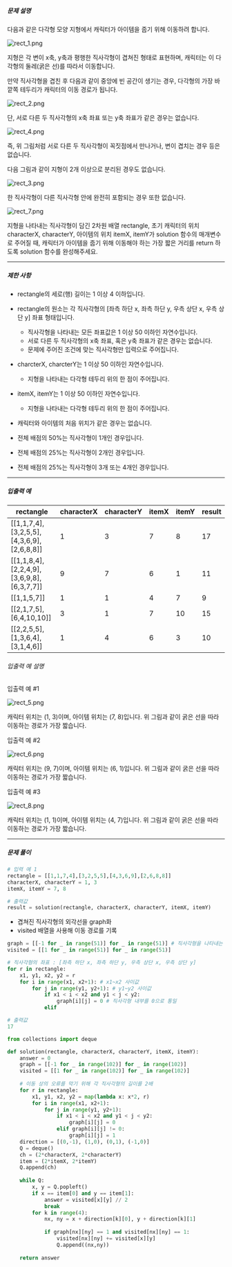 ##### 문제 설명

다음과 같은 다각형 모양 지형에서 캐릭터가 아이템을 줍기 위해 이동하려 합니다.

![rect_1.png](https://grepp-programmers.s3.ap-northeast-2.amazonaws.com/files/production/9b96b07f-72db-4b1c-bd7a-6a9c9b8d0dc6/rect_1.png)

지형은 각 변이 x축, y축과 평행한 직사각형이 겹쳐진 형태로 표현하며, 캐릭터는 이 다각형의 둘레(굵은 선)를 따라서 이동합니다.

만약 직사각형을 겹친 후 다음과 같이 중앙에 빈 공간이 생기는 경우, 다각형의 가장 바깥쪽 테두리가 캐릭터의 이동 경로가 됩니다.

![rect_2.png](https://grepp-programmers.s3.ap-northeast-2.amazonaws.com/files/production/38b0739b-8dd8-40d8-ac44-c71678d28d07/rect_2.png)

단, 서로 다른 두 직사각형의 x축 좌표 또는 y축 좌표가 같은 경우는 없습니다.

![rect_4.png](https://grepp-programmers.s3.ap-northeast-2.amazonaws.com/files/production/ec976181-987e-494e-bb2d-0615ce16252f/rect_4.png)

즉, 위 그림처럼 서로 다른 두 직사각형이 꼭짓점에서 만나거나, 변이 겹치는 경우 등은 없습니다.

다음 그림과 같이 지형이 2개 이상으로 분리된 경우도 없습니다.

![rect_3.png](https://grepp-programmers.s3.ap-northeast-2.amazonaws.com/files/production/7eda8d92-ebe0-4b5f-bd15-0c9dc7af3a3e/rect_3.png)

한 직사각형이 다른 직사각형 안에 완전히 포함되는 경우 또한 없습니다.

![rect_7.png](https://grepp-programmers.s3.ap-northeast-2.amazonaws.com/files/production/1e178b0d-6580-4981-aae3-dd82a1b95362/rect_7.png)

지형을 나타내는 직사각형이 담긴 2차원 배열 rectangle, 초기 캐릭터의 위치 characterX, characterY, 아이템의 위치 itemX, itemY가 solution 함수의 매개변수로 주어질 때, 캐릭터가 아이템을 줍기 위해 이동해야 하는 가장 짧은 거리를 return 하도록 solution 함수를 완성해주세요.

---
##### 제한 사항

- rectangle의 세로(행) 길이는 1 이상 4 이하입니다.
- rectangle의 원소는 각 직사각형의 \[좌측 하단 x, 좌측 하단 y, 우측 상단 x, 우측 상단 y] 좌표 형태입니다.
    - 직사각형을 나타내는 모든 좌표값은 1 이상 50 이하인 자연수입니다.
    - 서로 다른 두 직사각형의 x축 좌표, 혹은 y축 좌표가 같은 경우는 없습니다.
    - 문제에 주어진 조건에 맞는 직사각형만 입력으로 주어집니다.
- charcterX, charcterY는 1 이상 50 이하인 자연수입니다.
    - 지형을 나타내는 다각형 테두리 위의 한 점이 주어집니다.
- itemX, itemY는 1 이상 50 이하인 자연수입니다.
    - 지형을 나타내는 다각형 테두리 위의 한 점이 주어집니다.
- 캐릭터와 아이템의 처음 위치가 같은 경우는 없습니다.

- 전체 배점의 50%는 직사각형이 1개인 경우입니다.  
    
- 전체 배점의 25%는 직사각형이 2개인 경우입니다.  
    
- 전체 배점의 25%는 직사각형이 3개 또는 4개인 경우입니다.

---
##### 입출력 예

| rectangle                                  | characterX | characterY | itemX | itemY | result |
| ------------------------------------------ | ---------- | ---------- | ----- | ----- | ------ |
| \[[1,1,7,4],[3,2,5,5],[4,3,6,9],[2,6,8,8]] | 1          | 3          | 7     | 8     | 17     |
| \[[1,1,8,4],[2,2,4,9],[3,6,9,8],[6,3,7,7]] | 9          | 7          | 6     | 1     | 11     |
| \[[1,1,5,7]]                               | 1          | 1          | 4     | 7     | 9      |
| \[[2,1,7,5],[6,4,10,10]]                   | 3          | 1          | 7     | 10    | 15     |
| \[[2,2,5,5],[1,3,6,4],[3,1,4,6]]           | 1          | 4          | 6     | 3     | 10     |

###### 입출력 예 설명

입출력 예 #1

![rect_5.png](https://grepp-programmers.s3.ap-northeast-2.amazonaws.com/files/production/7b89552b-f7b6-47e7-8bbd-deaf01907f70/rect_5.png)

캐릭터 위치는 (1, 3)이며, 아이템 위치는 (7, 8)입니다. 위 그림과 같이 굵은 선을 따라 이동하는 경로가 가장 짧습니다.

입출력 예 #2

![rect_6.png](https://grepp-programmers.s3.ap-northeast-2.amazonaws.com/files/production/ac6911d0-e386-472b-a109-2542214c8d6b/rect_6.png)

캐릭터 위치는 (9, 7)이며, 아이템 위치는 (6, 1)입니다. 위 그림과 같이 굵은 선을 따라 이동하는 경로가 가장 짧습니다.

입출력 예 #3

![rect_8.png](https://grepp-programmers.s3.ap-northeast-2.amazonaws.com/files/production/9c47ca5c-df4b-4b2e-8c5b-faf0815de665/rect_8.png)

캐릭터 위치는 (1, 1)이며, 아이템 위치는 (4, 7)입니다. 위 그림과 같이 굵은 선을 따라 이동하는 경로가 가장 짧습니다.

---

##### 문제 풀이

```python
# 입력 예 1
rectangle = [[1,1,7,4],[3,2,5,5],[4,3,6,9],[2,6,8,8]]
characterX, characterY = 1, 3
itemX, itemY = 7, 8

# 출력값
result = solution(rectangle, characterX, characterY, itemX, itemY)
```

- 겹쳐진 직사각형의 외각선을 graph화
- visited 배열을 사용해 이동 경로를 기록

```python
graph = [[-1 for _ in range(51)] for _ in range(51)] # 직사각형을 나타내는 모든 좌표값은 1 이상 50 이하인 자연수
visited = [[1 for _ in range(51)] for _ in range(51)]

# 직사각형의 좌표 : [좌측 하단 x, 좌측 하단 y, 우측 상단 x, 우측 상단 y]
for r in rectangle:
	x1, y1, x2, y2 = r
	for i in range(x1, x2+1): # x1~x2 사이값
		for j in range(y1, y2+1): # y1~y2 사이값
			if x1 < i < x2 and y1 < j < y2:
				graph[i][j] = 0 # 직사각형 내부를 0으로 통일
			elif 
```

```powershell
# 출력값
17
```

```python
from collections import deque

def solution(rectangle, characterX, characterY, itemX, itemY):
    answer = 0
    graph = [[-1 for _ in range(102)] for _ in range(102)]
    visited = [[1 for _ in range(102)] for _ in range(102)]
    
    # 이동 상의 오류를 막기 위해 각 직사각형의 길이를 2배
    for r in rectangle:
        x1, y1, x2, y2 = map(lambda x: x*2, r)
        for i in range(x1, x2+1):
            for j in range(y1, y2+1):
                if x1 < i < x2 and y1 < j < y2:
                    graph[i][j] = 0
                elif graph[i][j] != 0:
                    graph[i][j] = 1
    direction = [(0,-1), (1,0), (0,1), (-1,0)]
    Q = deque()
    ch = (2*characterX, 2*characterY)
    item = (2*itemX, 2*itemY)
    Q.append(ch)
    
    while Q:
        x, y = Q.popleft()
        if x == item[0] and y == item[1]:
            answer = visited[x][y] // 2
            break
        for k in range(4):
            nx, ny = x + direction[k][0], y + direction[k][1]
            
            if graph[nx][ny] == 1 and visited[nx][ny] == 1:
                visited[nx][ny] += visited[x][y]
                Q.append((nx,ny))
    
    return answer
```
